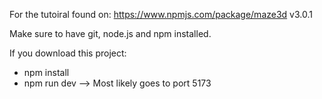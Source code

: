 For the tutoiral found on: https://www.npmjs.com/package/maze3d v3.0.1

Make sure to have git, node.js and npm installed.

If you download this project:

* npm install
* npm run dev --> Most likely goes to port 5173